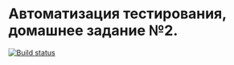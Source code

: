 # Автоматизация тестирования, домашнее задание №2.

[![Build status](https://ci.appveyor.com/api/projects/status/8odcbar1j5qwhqge?svg=true)](https://ci.appveyor.com/project/mmpomail/automation-2)
